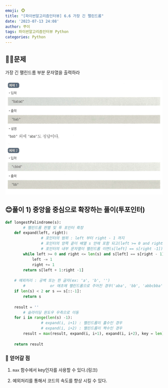 ```yaml
---
emoji: 🐵
title: "[파이썬알고리즘인터뷰] 6.6 가장 긴 팰린드롬"
date: '2023-07-13 24:08'
author: 쭈이
tags: 파이썬알고리즘인터뷰 Python
categories: Python
---
```

## 👩‍💻문제

가장 긴 팰린드롬 부분 문자열을 출력하라

![Untitled](Untitled.png)

## 😊풀이 1) 중앙을 중심으로 확장하는 풀이(투포인터)

```python
def longestPalindrome(s):
		# 팰린드롬 판별 및 투 포인터 확장
    def expand(left, right):
				# 포인터의 범위 : left 부터 right - 1 까지
				# 포인터의 양쪽 끝이 배열 s 안에 포함 되고(left >= 0 and right <= len(s))
				# 포인터의 내부 문자열이 팰린드롬 이면(s[left] == s[right -1])
        while left >= 0 and right <= len(s) and s[left] == s[right - 1]:
            left -= 1
            right += 1
        return s[left + 1:right -1]

    # 예외처리 : 공백 또는 한 글자(ex: 'a', 'b', '')
		#           or 애초에 팰린드롬으로 주어진 경우('aba', 'bb', 'abbcbba')
    if len(s) < 2 or s == s[::-1]:
        return s
            
    result = ''
		# 슬라이딩 윈도우 우측으로 이동
    for i in range(len(s) -1):
				# expand(i, i+1) : 팰린드롬이 홀수인 경우
				# expand(i, i+2) : 팰린드롬이 짝수인 경우
        result = max(result, expand(i, i+1), expand(i, i+2), key = len)
  
    return result
```

### 📌 얻어갈 점

1) `max` 함수에서 key인자를 사용할 수 있다.(링크)

2) 예외처리를 통해서 코드의 속도를 향상 시킬 수 있다.
```toc

```